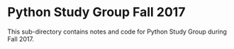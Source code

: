 # Python Study Group Fall 2017

This sub-directory contains notes and code for Python Study Group during Fall 2017. 